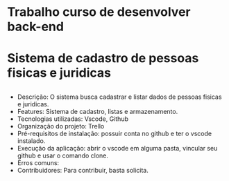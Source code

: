 # Trabalho curso de desenvolver back-end <h1>

# Sistema de cadastro de pessoas fisicas e juridicas <h2>
-  Descrição: O sistema busca cadastrar e listar dados de pessoas fisicas e juridicas.
-  Features: Sistema de cadastro, listas e armazenamento.
-  Tecnologias utilizadas: Vscode, Github
-  Organização do projeto: Trello
-  Pré-requisitos de instalação: possuir conta no github e ter o  vscode instalado.
-  Execução da aplicação: abrir o vscode em alguma pasta, vincular seu github e usar o comando clone.
-  Erros comuns: 
-  Contribuidores: Para contribuir, basta solicita.
